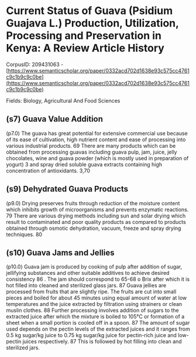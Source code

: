 # Current Status of Guava (Psidium Guajava L.) Production, Utilization, Processing and Preservation in Kenya: A Review Article History

CorpusID: 209431063 - [https://www.semanticscholar.org/paper/0332acd702d1638e93c575cc4761c9c1b9c9c0be](https://www.semanticscholar.org/paper/0332acd702d1638e93c575cc4761c9c1b9c9c0be)

Fields: Biology, Agricultural And Food Sciences

## (s7) Guava Value Addition
(p7.0) The guava has great potential for extensive commercial use because of its ease of cultivation, high nutrient content and ease of processing into various industrial products. 69 There are many products which can be obtained from processing guavas including guava pulp, jam, juice, jelly chocolates, wine and guava powder (which is mostly used in preparation of yogurt) 3 and spray dried soluble guava extracts containing high concentration of antioxidants. 3,70 
## (s9) Dehydrated Guava Products
(p9.0) Drying preserves fruits through reduction of the moisture content which inhibits growth of microorganisms and prevents enzymatic reactions. 79 There are various drying methods including sun and solar drying which result to contaminated and poor quality products as compared to products obtained through osmotic dehydration, vacuum, freeze and spray drying techniques. 80
## (s10) Guava Jams and Jellies
(p10.0) Guava jam is produced by cooking of pulp after addition of sugar, jellifying substances and other suitable additives to achieve desired consistency 86 . The jam should correspond to 65-68 o Brix after which it is hot filled into cleaned and sterilized glass jars. 87 Guava jellies are processed from fruits that are slightly ripe. The fruits are cut into small pieces and boiled for about 45 minutes using equal amount of water at low temperatures and the juice extracted by filtration using strainers or clean muslin clothes. 88 Further processing involves addition of sugars to the extracted juice after which the mixture is boiled to 105°C or formation of a sheet when a small portion is cooled off in a spoon. 87 The amount of sugar used depends on the pectin levels of the extracted juices and it ranges from 0.5 kg sugar/kg juice to 0.75 kg sugar/kg juice for pectin-rich juice and low-pectin juices respectively. 87 This is followed by hot filling into clean and sterilized jars.

